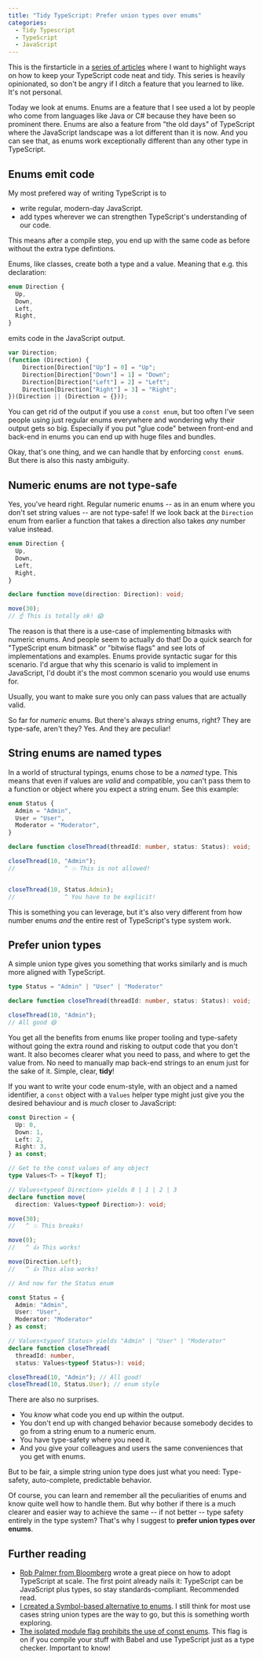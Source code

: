 ```yaml
---
title: "Tidy TypeScript: Prefer union types over enums"
categories:
  - Tidy Typescript
  - TypeScript
  - JavaScript
---
```


This is the firstarticle in a [series of articles](/archive/tidy-typescript/) where I want to highlight ways on how to keep your TypeScript code neat and tidy. This series is heavily opinionated, so don't be angry if I ditch a feature that you learned to like. It's not personal.

Today we look at enums. Enums are a feature that I see used a lot by people who come from languages like Java or C# because they have been so prominent there. Enums are also a feature from "the old days" of TypeScript where the JavaScript landscape was a lot different than it is now. And you can see that, as enums work exceptionally different than any other type in TypeScript.

## Enums emit code

My most prefered way of writing TypeScript is to 

- write regular, modern-day JavaScript.
- add types wherever we can strengthen TypeScript's understanding of our code.

This means after a compile step, you end up with the same code as before without the extra type defintions.

Enums, like classes, create both a type and a value. Meaning that e.g. this declaration:

```typescript
enum Direction {
  Up,
  Down,
  Left,
  Right,
}
```

emits code in the JavaScript output.

```typescript
var Direction;
(function (Direction) {
    Direction[Direction["Up"] = 0] = "Up";
    Direction[Direction["Down"] = 1] = "Down";
    Direction[Direction["Left"] = 2] = "Left";
    Direction[Direction["Right"] = 3] = "Right";
})(Direction || (Direction = {}));
```

You can get rid of the output if you use a `const enum`, but too often I've seen people using just regular enums everywhere and wondering why their output gets so big. Especially if you put "glue code" between front-end and back-end in enums you can end up with huge files and bundles.

Okay, that's one thing, and we can handle that by enforcing `const enum`s. But there is also this nasty ambiguity.

## Numeric enums are not type-safe

Yes, you've heard right. Regular numeric enums -- as in an enum where you don't set string values -- are not type-safe! If we look back at the `Direction` enum from earlier a function that takes a direction also takes *any* number value instead.

```typescript
enum Direction {
  Up,
  Down,
  Left,
  Right,
}

declare function move(direction: Direction): void;

move(30);
// ☝️ This is totally ok! 😱
```

The reason is that there is a use-case of implementing bitmasks with numeric enums. And people seem to actually do that! Do a quick search for "TypeScript enum bitmask" or "bitwise flags" and see lots of implementations and examples. Enums provide syntactic sugar for this scenario. I'd argue that why this scenario is valid to implement in JavaScript, I'd doubt it's the most common scenario you would use enums for. 

Usually, you want to make sure you only can pass values that are actually valid.

So far for *numeric* enums. But there's always *string* enums, right? They are type-safe, aren't they? Yes. And they are peculiar!

## String enums are named types

In a world of structural typings, enums chose to be a *named* type. This means that even if values are *valid* and compatible, you can't pass them to a function or object where you expect a string enum. See this example:

```typescript
enum Status {
  Admin = "Admin",
  User = "User",
  Moderator = "Moderator",
}

declare function closeThread(threadId: number, status: Status): void;

closeThread(10, "Admin");
//              ^ 💥 This is not allowed!


closeThread(10, Status.Admin);
//              ^ You have to be explicit!
```

This is something you can leverage, but it's also very different from how number enums *and* the entire rest of TypeScript's type system work. 

## Prefer union types

A simple union type gives you something that works similarly and is much more aligned with TypeScript.

```typescript
type Status = "Admin" | "User" | "Moderator"

declare function closeThread(threadId: number, status: Status): void;

closeThread(10, "Admin");
// All good 😄
```

You get all the benefits from enums like proper tooling and type-safety without going the extra round and risking to output code that you don't want. It also becomes clearer what you need to pass, and where to get the value from. No need to manually map back-end strings to an enum just for the sake of it. Simple, clear, **tidy**!

If you want to write your code enum-style, with an object and a named identifier, a `const` object with a `Values` helper type might just give you the desired behaviour and is *much* closer to JavaScript:

```typescript
const Direction = {
  Up: 0,
  Down: 1,
  Left: 2,
  Right: 3,
} as const;

// Get to the const values of any object
type Values<T> = T[keyof T];

// Values<typeof Direction> yields 0 | 1 | 2 | 3
declare function move(
  direction: Values<typeof Direction>): void;

move(30);
//   ^ 💥 This breaks!

move(0);
//   ^ 👍 This works!

move(Direction.Left);
//   ^ 👍 This also works!

// And now for the Status enum

const Status = {
  Admin: "Admin",
  User: "User",
  Moderator: "Moderator"
} as const;

// Values<typeof Status> yields "Admin" | "User" | "Moderator"
declare function closeThread(
  threadId: number, 
  status: Values<typeof Status>): void;

closeThread(10, "Admin"); // All good!
closeThread(10, Status.User); // enum style
```

There are also no surprises.
- You *know* what code you end up within the output.
- You don't end up with changed behavior because somebody decides to go from a string enum to a numeric enum.
- You have type-safety where you need it. 
- And you give your colleagues and users the same conveniences that you get with enums.

But to be fair, a simple string union type does just what you need: Type-safety, auto-complete, predictable behavior.

Of course, you can learn and remember all the peculiarities of enums and know quite well how to handle them. But why bother if there is a much clearer and easier way to achieve the same -- if not better -- type safety entirely in the type system? That's why I suggest to **prefer union types over enums**.

## Further reading

- [Rob Palmer from Bloomberg](https://www.techatbloomberg.com/blog/10-insights-adopting-typescript-at-scale/) wrote a great piece on how to adopt TypeScript at scale. The first point already nails it: TypeScript can be JavaScript plus types, so stay standards-compliant. Recommended read.
- [I created a Symbol-based alternative to enums](https://fettblog.eu/symbols-in-javascript-and-typescript/). I still think for most use cases string union types are the way to go, but this is something worth exploring.
- [The isolated module flag prohibits the use of const enums](https://www.typescriptlang.org/tsconfig#isolatedModules). This flag is on if you compile your stuff with Babel and use TypeScript just as a type checker. Important to know!

